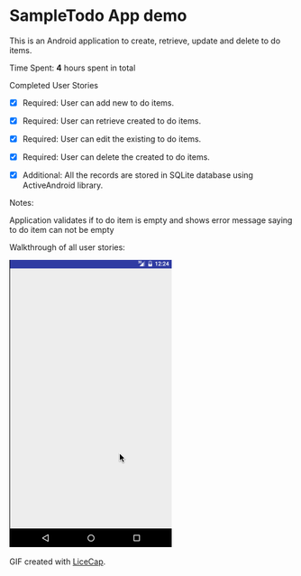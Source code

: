 # SampleTodo App demo

This is an Android application to create, retrieve, update and delete to do items.

Time Spent: **4** hours spent in total

Completed User Stories

* [x] Required: User can add new to do items.
* [x] Required: User can retrieve created to do items.
* [x] Required: User can edit the existing to do items.
* [x] Required: User can delete the created to do items.
* [x] Additional: All the records are stored in SQLite database using ActiveAndroid library.


Notes:

Application validates if to do item is empty and shows error message saying to do item can not be empty


Walkthrough of all user stories:

![Video Walkthrough](demo/SampleTodo.gif)

GIF created with [LiceCap](http://www.cockos.com/licecap/).
    
    
